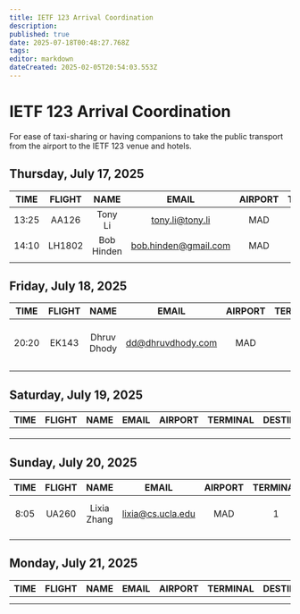 ```yaml
---
title: IETF 123 Arrival Coordination
description: 
published: true
date: 2025-07-18T00:48:27.768Z
tags: 
editor: markdown
dateCreated: 2025-02-05T20:54:03.553Z
---
```


# IETF 123 Arrival Coordination
For ease of taxi-sharing or having companions to take the public transport from the airport to the IETF 123 venue and hotels.

## Thursday, July 17, 2025

| TIME | FLIGHT | NAME | EMAIL | AIRPORT | TERMINAL | DESTINATION | NOTES |
|:----:|:------:|:----:|:-----:|:-------:|:--------:|:-----------:|:-----:|
| 13:25 | AA126 | Tony Li | tony.li@tony.li | MAD | 4 | Meliá Castilla |       |
| 14:10 | LH1802 | Bob Hinden | bob.hinden@gmail.com | MAD | 2 | Meliá Castilla |       |
|      |        |      |       |         |          |             |       |


## Friday, July 18, 2025

| TIME | FLIGHT | NAME | EMAIL | AIRPORT | TERMINAL | DESTINATION | NOTES |
|:----:|:------:|:----:|:-----:|:-------:|:--------:|:-----------:|:-----:|
|20:20|EK143|Dhruv Dhody| dd@dhruvdhody.com | MAD  | 4 | Meliá Castilla | Happy to share aTaxi|
|      |       |      |       |         |          |             |       |

## Saturday, July 19, 2025

| TIME | FLIGHT | NAME | EMAIL | AIRPORT | TERMINAL | DESTINATION | NOTES |
|:----:|:------:|:----:|:-----:|:-------:|:--------:|:-----------:|:-----:|
|  |  |   |  |  |   |   |       |
|      |        |      |       |         |          |             |       |
|      |        |      |       |         |          |             |       | 

## Sunday, July 20, 2025

| TIME | FLIGHT | NAME | EMAIL | AIRPORT | TERMINAL | DESTINATION | NOTES |
|:----:|:------:|:----:|:-----:|:-------:|:--------:|:-----------:|:-----:|
|8:05|UA260|Lixia Zhang| lixia@cs.ucla.edu | MAD  | 1 | Meliá Castilla | Happy to share a Taxi/Uber|
|      |        |      |       |         |          |             |       |
|      |        |      |       |         |          |             |       |

## Monday, July 21, 2025

| TIME | FLIGHT | NAME | EMAIL | AIRPORT | TERMINAL | DESTINATION | NOTES |
|:----:|:------:|:----:|:-----:|:-------:|:--------:|:-----------:|:-----:|
|      |        |      |       |         |          |             |       |
|      |        |      |       |         |          |             |       |


